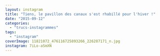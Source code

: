 ```yaml
---
layout: instagram
title: "Tiens, le pavillon des canaux s'est rhabillé pour l'hiver !"
date: "2015-09-12"
categories: 
  - "trucs-instagrammes"
tags: 
  - "instagram"
coverImage: 11821072_476116725893266_226287171_n.jpg
instagram: 7iLo-aSmXN
---
```

